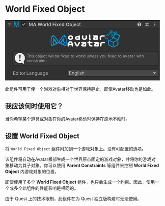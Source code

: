 # World Fixed Object

![World Fixed Object component](world-fixed-object.png)

此组件可用于使一个游戏对象相对于世界保持静止，即使Avatar移动也是如此。

## 我应该何时使用它？

当你希望某个道具或对象在你的Avatar移动时保持在原地不动时。

## 设置 World Fixed Object

将 `World Fixed Object` 组件附加到一个游戏对象上。没有可配置的选项。

该组件将自动在Avatar根部生成一个世界原点固定的游戏对象，并将你的游戏对象移动为其子对象。你可以使用 **Parent Constraints** 等组件来控制 **World Fixed Object** 内游戏对象的位置。

即使使用了多个 **World Fixed Object** 组件，也只会生成一个约束。因此，使用一个或多个此组件的性能影响是相同的。

由于 Quest 上的技术限制，此组件在为 Quest 独立版构建时无法使用。